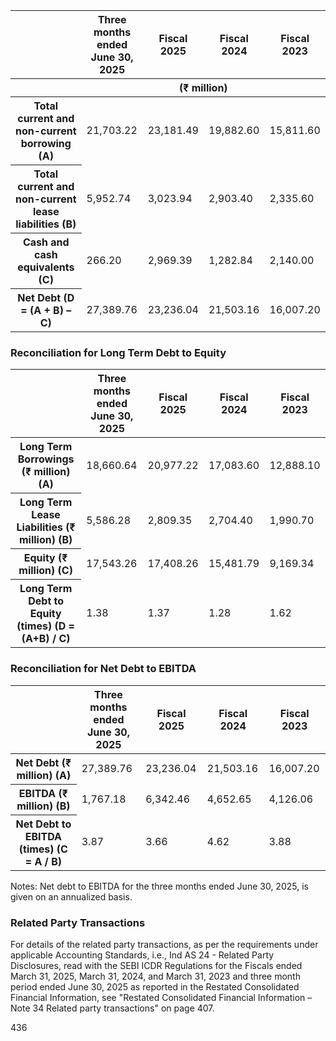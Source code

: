 <table><thead><tr><th></th><th>Three months<br>ended June 30,<br>2025</th><th>Fiscal 2025</th><th>Fiscal 2024</th><th>Fiscal 2023</th></tr><tr><th></th><th colspan="4" style="text-align: center;">(₹ million)</th></tr></thead><tbody><tr><th scope="row">Total current and non-current borrowing (A)</th><td>21,703.22</td><td>23,181.49</td><td>19,882.60</td><td>15,811.60</td></tr><tr><th scope="row">Total current and non-current lease liabilities (B)</th><td>5,952.74</td><td>3,023.94</td><td>2,903.40</td><td>2,335.60</td></tr><tr><th scope="row">Cash and cash equivalents (C)</th><td>266.20</td><td>2,969.39</td><td>1,282.84</td><td>2,140.00</td></tr><tr><th scope="row">Net Debt (D = (A + B) – C)</th><td>27,389.76</td><td>23,236.04</td><td>21,503.16</td><td>16,007.20</td></tr></tbody></table>

### Reconciliation for Long Term Debt to Equity

<table><thead><tr><th></th><th>Three months<br>ended June 30,<br>2025</th><th>Fiscal 2025</th><th>Fiscal 2024</th><th>Fiscal 2023</th></tr></thead><tbody><tr><th scope="row">Long Term Borrowings (₹ million) (A)</th><td>18,660.64</td><td>20,977.22</td><td>17,083.60</td><td>12,888.10</td></tr><tr><th scope="row">Long Term Lease Liabilities (₹ million) (B)</th><td>5,586.28</td><td>2,809.35</td><td>2,704.40</td><td>1,990.70</td></tr><tr><th scope="row">Equity (₹ million) (C)</th><td>17,543.26</td><td>17,408.26</td><td>15,481.79</td><td>9,169.34</td></tr><tr><th scope="row">Long Term Debt to Equity (times) (D = (A+B) / C)</th><td>1.38</td><td>1.37</td><td>1.28</td><td>1.62</td></tr></tbody></table>

### Reconciliation for Net Debt to EBITDA

<table><thead><tr><th></th><th>Three months<br>ended June 30,<br>2025</th><th>Fiscal 2025</th><th>Fiscal 2024</th><th>Fiscal 2023</th></tr></thead><tbody><tr><th scope="row">Net Debt (₹ million) (A)</th><td>27,389.76</td><td>23,236.04</td><td>21,503.16</td><td>16,007.20</td></tr><tr><th scope="row">EBITDA (₹ million) (B)</th><td>1,767.18</td><td>6,342.46</td><td>4,652.65</td><td>4,126.06</td></tr><tr><th scope="row">Net Debt to EBITDA (times) (C = A / B)</th><td>3.87</td><td>3.66</td><td>4.62</td><td>3.88</td></tr></tbody></table>

Notes: Net debt to EBITDA for the three months ended June 30, 2025, is given on an annualized basis.

### Related Party Transactions

For details of the related party transactions, as per the requirements under applicable Accounting Standards, i.e., Ind AS 24 - Related Party Disclosures, read with the SEBI ICDR Regulations for the Fiscals ended March 31, 2025, March 31, 2024, and March 31, 2023 and three month period ended June 30, 2025 as reported in the Restated Consolidated Financial Information, see "Restated Consolidated Financial Information – Note 34 Related party transactions" on page 407.

436
